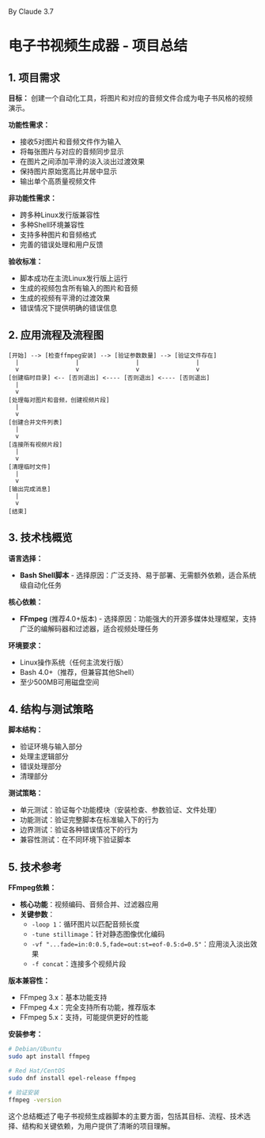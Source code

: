 By Claude 3.7

# 电子书视频生成器 - 项目总结

## 1. 项目需求

**目标：** 创建一个自动化工具，将图片和对应的音频文件合成为电子书风格的视频演示。

**功能性需求：**
- 接收5对图片和音频文件作为输入
- 将每张图片与对应的音频同步显示
- 在图片之间添加平滑的淡入淡出过渡效果
- 保持图片原始宽高比并居中显示
- 输出单个高质量视频文件

**非功能性需求：**
- 跨多种Linux发行版兼容性
- 多种Shell环境兼容性
- 支持多种图片和音频格式
- 完善的错误处理和用户反馈

**验收标准：**
- 脚本成功在主流Linux发行版上运行
- 生成的视频包含所有输入的图片和音频
- 生成的视频有平滑的过渡效果
- 错误情况下提供明确的错误信息

## 2. 应用流程及流程图

```
[开始] --> [检查ffmpeg安装] --> [验证参数数量] --> [验证文件存在]
  |                |                |                |
  v                v                v                v
[创建临时目录] <-- [否则退出] <---- [否则退出] <---- [否则退出]
  |
  v
[处理每对图片和音频，创建视频片段]
  |
  v
[创建合并文件列表]
  |
  v
[连接所有视频片段]
  |
  v
[清理临时文件]
  |
  v
[输出完成消息]
  |
  v
[结束]
```

## 3. 技术栈概览

**语言选择：**
- **Bash Shell脚本** - 选择原因：广泛支持、易于部署、无需额外依赖，适合系统级自动化任务

**核心依赖：**
- **FFmpeg** (推荐4.0+版本) - 选择原因：功能强大的开源多媒体处理框架，支持广泛的编解码器和过滤器，适合视频处理任务

**环境要求：**
- Linux操作系统（任何主流发行版）
- Bash 4.0+（推荐，但兼容其他Shell）
- 至少500MB可用磁盘空间

## 4. 结构与测试策略

**脚本结构：**
- 验证环境与输入部分
- 处理主逻辑部分
- 错误处理部分
- 清理部分

**测试策略：**
- 单元测试：验证每个功能模块（安装检查、参数验证、文件处理）
- 功能测试：验证完整脚本在标准输入下的行为
- 边界测试：验证各种错误情况下的行为
- 兼容性测试：在不同环境下验证脚本

## 5. 技术参考

**FFmpeg依赖：**
- **核心功能**：视频编码、音频合并、过滤器应用
- **关键参数**：
  - `-loop 1`：循环图片以匹配音频长度
  - `-tune stillimage`：针对静态图像优化编码
  - `-vf "...fade=in:0:0.5,fade=out:st=eof-0.5:d=0.5"`：应用淡入淡出效果
  - `-f concat`：连接多个视频片段

**版本兼容性：**
- FFmpeg 3.x：基本功能支持
- FFmpeg 4.x：完全支持所有功能，推荐版本
- FFmpeg 5.x：支持，可能提供更好的性能

**安装参考：**
```bash
# Debian/Ubuntu
sudo apt install ffmpeg

# Red Hat/CentOS
sudo dnf install epel-release ffmpeg

# 验证安装
ffmpeg -version
```

这个总结概述了电子书视频生成器脚本的主要方面，包括其目标、流程、技术选择、结构和关键依赖，为用户提供了清晰的项目理解。